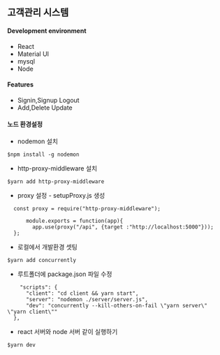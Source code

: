 ## 고객관리 시스템

#### Development environment

 - React
 - Material UI
 - mysql
 - Node

#### Features

- Signin,Signup Logout
- Add,Delete Update

#### 노드 환경설정
 
  - nodemon 설치
  ```
  $npm install -g nodemon
  ```

  - http-proxy-middleware 설치
  ```
  $yarn add http-proxy-middleware
  ```

  - proxy 설정 - setupProxy.js 생성

  ```react
    const proxy = require("http-proxy-middleware");

        module.exports = function(app){
          app.use(proxy("/api", {target :"http://localhost:5000"}));
    };
  ```

  - 로컬에서 개발환경 셋팅
  ```
  $yarn add concurrently
  ```

  - 루트폴더에 package.json 파일 수정
  ```
      "scripts": {
        "client": "cd client && yarn start",
        "server": "nodemon ./server/server.js",
        "dev": "concurrently --kill-others-on-fail \"yarn server\" \"yarn client\""
    },
  ``` 

  - react 서버와 node 서버 같이 실행하기
  ```
  $yarn dev
  ```


